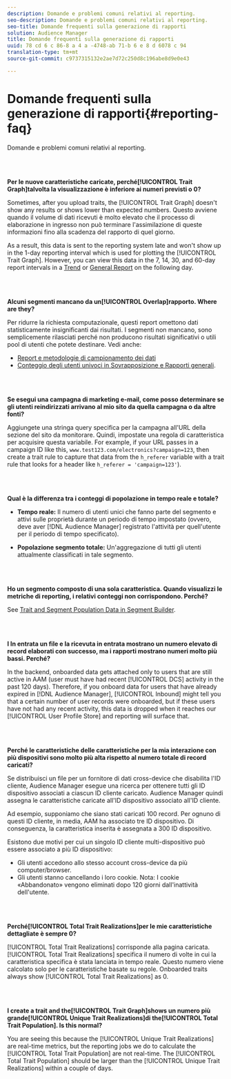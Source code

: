 ```yaml
---
description: Domande e problemi comuni relativi al reporting.
seo-description: Domande e problemi comuni relativi al reporting.
seo-title: Domande frequenti sulla generazione di rapporti
solution: Audience Manager
title: Domande frequenti sulla generazione di rapporti
uuid: 78 cd 6 c 86-8 a 4 a -4748-ab 71-b 6 e 8 d 6078 c 94
translation-type: tm+mt
source-git-commit: c9737315132e2ae7d72c250d8c196abe8d9e0e43

---
```



# Domande frequenti sulla generazione di rapporti{#reporting-faq}

Domande e problemi comuni relativi al reporting.

<br> 

<!-- 

faq_reports.xml

 -->

**Per le nuove caratteristiche caricate, perché[!UICONTROL Trait Graph]talvolta la visualizzazione è inferiore ai numeri previsti o 0?**

Sometimes, after you upload traits, the [!UICONTROL Trait Graph] doesn't show any results or shows lower than expected numbers. Questo avviene quando il volume di dati ricevuti è molto elevato che il processo di elaborazione in ingresso non può terminare l'assimilazione di queste informazioni fino alla scadenza del rapporto di quel giorno.

As a result, this data is sent to the reporting system late and won't show up in the 1-day reporting interval which is used for plotting the [!UICONTROL Trait Graph]. However, you can view this data in the 7, 14, 30, and 60-day report intervals in a [Trend](../reporting/trend-reports.md#trend-report-overview) or [General Report](../reporting/general-reports.md#general-reports-overview) on the following day.

<br> 

**Alcuni segmenti mancano da un[!UICONTROL Overlap]rapporto. Where are they?**

Per ridurre la richiesta computazionale, questi report omettono dati statisticamente insignificanti dai risultati. I segmenti non mancano, sono semplicemente rilasciati perché non producono risultati significativi o utili pool di utenti che potete destinare. Vedi anche:

* [Report e metodologie di campionamento dei dati](../reporting/report-sampling.md)
* [Conteggio degli utenti univoci in Sovrapposizione e Rapporti generali](../reporting/unique-user-counts.md).

<br> 

**Se esegui una campagna di marketing e-mail, come posso determinare se gli utenti reindirizzati arrivano al mio sito da quella campagna o da altre fonti?**

Aggiungete una stringa query specifica per la campagna all'URL della sezione del sito da monitorare. Quindi, impostate una regola di caratteristica per acquisire questa variabile. For example, if your URL passes in a campaign ID like this, `www.test123.com/electronics?campaign=123`, then create a trait rule to capture that data from the `h_referer` variable with a trait rule that looks for a header like `h_referer = 'campaign=123'`).

<br> 

**Qual è la differenza tra i conteggi di popolazione in tempo reale e totale?**

* **Tempo reale:** Il numero di utenti unici che fanno parte del segmento e attivi sulle proprietà durante un periodo di tempo impostato (ovvero, deve aver [!DNL Audience Manager] registrato l'attività per quell'utente per il periodo di tempo specificato).

* **Popolazione segmento totale:** Un'aggregazione di tutti gli utenti attualmente classificati in tale segmento.

<!-- 

<p> <b>Why is data available for total fires for traits but not segments?</b> </p> 
<p>Total fires correspond to page loads. Total trait fires provide the number of times that specific trait has fired. This number will always be equal to, or greater than, your unique user count. By contrast, segments are audience profiles that represent groups of users. Segments don't correlate to page loads or views because they're tied to logic that classifies users based on rules, not individual traits. </p>

 -->

<br> 

**Ho un segmento composto di una sola caratteristica. Quando visualizzi le metriche di reporting, i relativi conteggi non corrispondono. Perché?**

See [Trait and Segment Population Data in Segment Builder](../features/segments/segment-builder-data.md).

<br> 

<!-- 

<p> <b>Why would there be a difference between real-time segment population and the unique values?</b> </p> 
<p>Audience Manager uses different methodologies to count traits and segments. </p> 
<p>For traits, the uniques metric represents receipt of data collection. Every time a visitor realizes a particular trait, either in real-time via the DCS, or offline via Inbound, the uniques for that trait goes up by 1. </p> 
<p>For example, a trait uniques of 2,340 over the range of seven days means that 2,340 unique visitors realized that trait over the last seven days. </p> 
<p>Segments are counted differently because their primary purpose is to help you understand your audience better. Every time Audience Manager sees a visitor in real-time who is a member of a given segment, even if that segment isn’t being newly realized or re-realized on a request, the uniques for that segment goes up by 1. </p> 
<p>For example, a segment uniques of 5,000 over the range of seven days means that Audience Manager saw 5,000 unique users in real-time data-collection events over the last seven days who were members of that segment at the time that Audience Manager saw them, regardless of whether that was a new membership or a pre-existing one. </p>

 -->

**I In entrata un file e la ricevuta in entrata mostrano un numero elevato di record elaborati con successo, ma i rapporti mostrano numeri molto più bassi. Perché?**

In the backend, onboarded data gets attached only to users that are still active in AAM (user must have had recent [!UICONTROL DCS] activity in the past 120 days). Therefore, if you onboard data for users that have already expired in [!DNL Audience Manager], [!UICONTROL Inbound] might tell you that a certain number of user records were onboarded, but if these users have not had any recent activity, this data is dropped when it reaches our [!UICONTROL User Profile Store] and reporting will surface that.

<br> 

**Perché le caratteristiche delle caratteristiche per la mia interazione con più dispositivi sono molto più alta rispetto al numero totale di record caricati?**

Se distribuisci un file per un fornitore di dati cross-device che disabilita l'ID cliente, Audience Manager esegue una ricerca per ottenere tutti gli ID dispositivo associati a ciascun ID cliente caricato. Audience Manager quindi assegna le caratteristiche caricate all'ID dispositivo associato all'ID cliente.

Ad esempio, supponiamo che siano stati caricati 100 record. Per ognuno di questi ID cliente, in media, AAM ha associato tre ID dispositivo. Di conseguenza, la caratteristica inserita è assegnata a 300 ID dispositivo.

Esistono due motivi per cui un singolo ID cliente multi-dispositivo può essere associato a più ID dispositivo:

* Gli utenti accedono allo stesso account cross-device da più computer/browser.
* Gli utenti stanno cancellando i loro cookie. Nota: I cookie «Abbandonato» vengono eliminati dopo 120 giorni dall'inattività dell'utente.

<br> 

**Perché[!UICONTROL Total Trait Realizations]per le mie caratteristiche dettagliate è sempre 0?**

[!UICONTROL Total Trait Realizations] corrisponde alla pagina caricata. [!UICONTROL Total Trait Realizations] specifica il numero di volte in cui la caratteristica specifica è stata lanciata in tempo reale. Questo numero viene calcolato solo per le caratteristiche basate su regole. Onboarded traits always show [!UICONTROL Total Trait Realizations] as 0.

<br> 

**I create a trait and the[!UICONTROL Trait Graph]shows un numero più grande[!UICONTROL Unique Trait Realizations]di the[!UICONTROL Total Trait Population]. Is this normal?**

You are seeing this because the [!UICONTROL Unique Trait Realizations] are real-time metrics, but the reporting jobs we do to calculate the [!UICONTROL Total Trait Population] are not real-time. The [!UICONTROL Total Trait Population] should be larger than the [!UICONTROL Unique Trait Realizations] within a couple of days.
